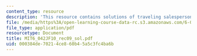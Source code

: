 ```yaml
---
content_type: resource
description: 'This resource contains solutions of traveling salesperson problem. '
file: /media/https%3A/open-learning-course-data-rc.s3.amazonaws.com/6-042j-mathematics-for-computer-science-fall-2010/000384de70214ce860b45a5c3fc4ba6b_MIT6_042JF10_rec09_sol.pdf
file_type: application/pdf
resourcetype: Document
title: MIT6_042JF10_rec09_sol.pdf
uid: 000384de-7021-4ce8-60b4-5a5c3fc4ba6b
---
```

